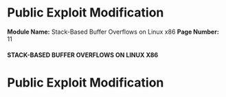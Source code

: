 <!--
 // Platform: Academy
// URL: https://academy.hackthebox.com/module/31/section/394
// Platform Version: V1
// Module ID: 31
// Module Name: Stack-Based Buffer Overflows on Linux x86
// Module Difficulty: Medium
// Section ID: 394
// Section Title: Public Exploit Modification
// Page Title: Stack-Based Buffer Overflows on Linux x86
// Page Number: 11
-->

# Public Exploit Modification

**Module Name:** Stack-Based Buffer Overflows on Linux x86 **Page Number:** 11

#### STACK-BASED BUFFER OVERFLOWS ON LINUX X86

# Public Exploit Modification

####